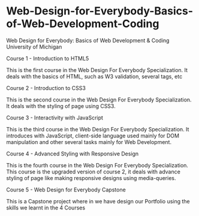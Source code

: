 # Web-Design-for-Everybody-Basics-of-Web-Development-Coding
Web Design for Everybody: Basics of Web Development &amp; Coding University of Michigan

Course 1 - Introduction to HTML5

This is the first course in the Web Design For Everybody Specialization. It deals with the basics of HTML, such as W3 validation, several tags, etc



Course 2 - Introduction to CSS3

This is the second course in the Web Design For Everybody Specialization. It deals with the styling of page using CSS3.


Course 3 - Interactivity with JavaScript

This is the third course in the Web Design For Everybody Specialization. It introduces with JavaScript, client-side language used mainly for DOM manipulation and other several tasks mainly for Web Development.


Course 4 - Advanced Styling with Responsive Design

This is the fourth course in the Web Design For Everybody Specialization. This course is the upgraded version of course 2, it deals with advance styling of page like making responsive designs using media-queries.


Course 5 - Web Design for Everybody Capstone

This is a Capstone project where in we have design our Portfolio using the skills we learnt in the 4 Courses
